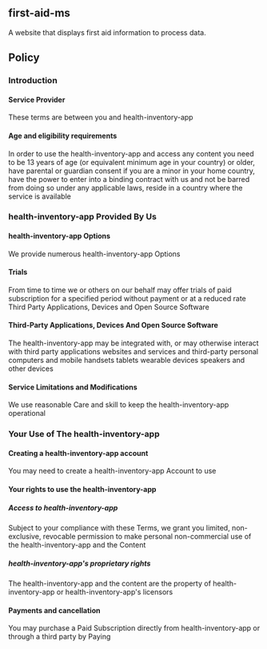 ## first-aid-ms 
A website that displays first aid information to process data.

## Policy
### Introduction 
#### Service Provider 

These terms are between you and health-inventory-app 
#### Age and eligibility requirements 

In order to use the health-inventory-app and access any content you need to be 13 years of age (or equivalent minimum age in your country) or older, have parental or guardian consent if you are a minor in your home country, have the power to enter into a binding contract with us and not be barred from doing so under any applicable laws, reside in a country where the service is available 

### health-inventory-app Provided By Us 
#### health-inventory-app Options

We provide numerous health-inventory-app Options 

#### Trials

From time to time we or others on our behalf may offer trials of paid subscription for a specified period without payment or at a reduced rate 
Third Party Applications, Devices and Open Source Software 

#### Third-Party Applications, Devices And Open Source Software 

The health-inventory-app may be integrated with, or may otherwise interact with third party applications websites and services and third-party personal computers and mobile handsets tablets wearable devices speakers and other devices 

#### Service Limitations and Modifications 

We use reasonable Care and skill to keep the health-inventory-app operational

### Your Use of The health-inventory-app 
#### Creating a health-inventory-app account 

You may need to create a health-inventory-app Account to use 
#### Your rights to use the health-inventory-app 


##### Access to health-inventory-app 
Subject to your compliance with these Terms, we grant you limited, non-exclusive, revocable permission to make personal non-commercial use of the health-inventory-app and the Content
##### health-inventory-app's proprietary rights
The health-inventory-app and the content are the property of health-inventory-app or health-inventory-app's licensors 

#### Payments and cancellation
You may purchase a Paid Subscription directly from health-inventory-app or through a third party by Paying 








